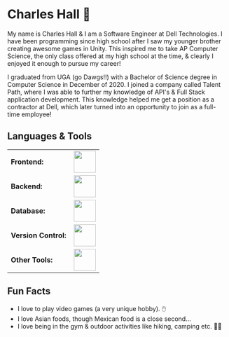 # Charles Hall 🚀

My name is Charles Hall & I am a Software Engineer at Dell Technologies. I have been programming since high school after I saw my younger brother creating awesome games in Unity. This inspired me to take AP Computer Science, the only class offered at my high school at the time, & clearly I enjoyed it enough to pursue my career! 

I graduated from UGA (go Dawgs!!) with a Bachelor of Science degree in Computer Science in December of 2020. I joined a company called Talent Path, where I was able to further my knowledge of API's & Full Stack application development. This knowledge helped me get a position as a contractor at Dell, which later turned into an opportunity to join as a full-time employee!

## Languages & Tools

<table>
    <tr>
        <td style="font-weight: bold; padding-right: 10px;">Frontend:</td>
        <td><img height="50" src="https://skillicons.dev/icons?i=angular,ts,react,js,html,css,vue"></td>
    </tr>
    <tr>
        <td style="font-weight: bold; padding-right: 10px;">Backend:</td>
        <td><img height="50" src="https://skillicons.dev/icons?i=cs,dotnet,java,spring"></td>
    </tr>
    <tr>
        <td style="font-weight: bold; padding-right: 10px;">Database:</td>
        <td>
            <img height="50" src="https://skillicons.dev/icons?i=mysql,postgres">
        </td>
    </tr>
    <tr>
        <td style="font-weight: bold; padding-right: 10px;">Version Control:</td>
        <td><img height="50" src="https://skillicons.dev/icons?i=git,gitlab,github"></td>
    </tr>
    <tr>
        <td style="font-weight: bold; padding-right: 10px;">Other Tools:</td>
        <td><img height="50" src="https://skillicons.dev/icons?i=vscode,visualstudio,figma,postman,eclipse,idea"></td>
    </tr>
</table>

## Fun Facts
- I love to play video games (a very unique hobby). 🖱️
- I love Asian foods, though Mexican food is a close second...
- I love being in the gym & outdoor activities like hiking, camping etc. 🏋️‍♂️

